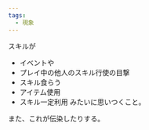 ```yaml
---
tags:
  - 現象
---
```

スキルが
- イベントや
- プレイ中の他人のスキル行使の目撃
- スキル食らう
- アイテム使用
- スキル一定利用
みたいに思いつくこと。

また、これが伝染したりする。
